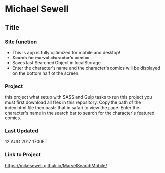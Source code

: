 # Michael Sewell
## Title
### Site function
+ This is app is fully optimized for mobile and desktop!
+ Search for marvel character's comics
+ Saves last Searched Object in localStorage
+ Enter the character's name and the character's comics will be displayed on the bottom half of the screen.
### Project
this project what setup with SASS and Gulp tasks
to run this project you must first download all files in this repository. Copy the path of the index.html file then paste that in safari to view the page. Enter the character's name in the search bar to search for the character's featured comics.
### Last Updated
12 AUG 2017 1700ET
### Link to Project
https://mikesewell.github.io/MarvelSearchMobile/
